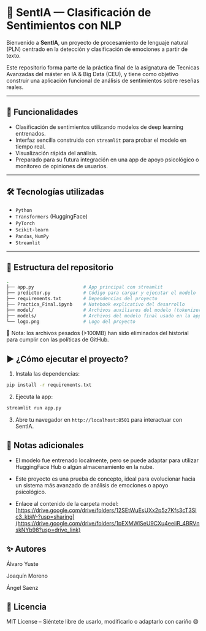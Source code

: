 # 🧠 SentIA — Clasificación de Sentimientos con NLP

Bienvenido a **SentIA**, un proyecto de procesamiento de lenguaje natural (PLN) centrado en la detección y clasificación de emociones a partir de texto.

Este repositorio forma parte de la práctica final de la asignatura de Tecnicas Avanzadas del máster en IA & Big Data (CEU), y tiene como objetivo construir una aplicación funcional de análisis de sentimientos sobre reseñas reales.

---

## 🚀 Funcionalidades

- Clasificación de sentimientos utilizando modelos de deep learning entrenados.
- Interfaz sencilla construida con `streamlit` para probar el modelo en tiempo real.
- Visualización rápida del análisis.
- Preparado para su futura integración en una app de apoyo psicológico o monitoreo de opiniones de usuarios.

---

## 🛠️ Tecnologías utilizadas

- `Python`
- `Transformers` (HuggingFace)
- `PyTorch`
- `Scikit-learn`
- `Pandas`, `NumPy`
- `Streamlit`

---

## 📂 Estructura del repositorio

```bash
.
├── app.py                  # App principal con streamlit
├── predictor.py            # Código para cargar y ejecutar el modelo
├── requirements.txt        # Dependencias del proyecto
├── Practica_Final.ipynb    # Notebook explicativo del desarrollo
├── model/                  # Archivos auxiliares del modelo (tokenizer, config, etc. para los modelos de prueba del notebook)
├── models/                 # Archivos del modelo final usado en la app (La carpeta hay que cumplimentarla con los archivos del link que se indica mas adelante)
└── logo.png                # Logo del proyecto
```
🧼 Nota: los archivos pesados (>100MB) han sido eliminados del historial para cumplir con las políticas de GitHub.

## ▶️ ¿Cómo ejecutar el proyecto?

1. Instala las dependencias:

```bash
pip install -r requirements.txt
```

2. Ejecuta la app:

```bash
streamlit run app.py
```

3. Abre tu navegador en `http://localhost:8501` para interactuar con SentIA.

## 📌 Notas adicionales

- El modelo fue entrenado localmente, pero se puede adaptar para utilizar HuggingFace Hub o algún almacenamiento en la nube.

- Este proyecto es una prueba de concepto, ideal para evolucionar hacia un sistema más avanzado de análisis de emociones o apoyo psicológico.

- Enlace al contenido de la carpeta model:
  [https://drive.google.com/drive/folders/12SEtWuEsUXx2p5z7Kfs3cT3SIc3_kbW-?usp=sharing](https://drive.google.com/drive/folders/1pEXMWlSeU9CXu4eeiiR_4BRVnskNYb98?usp=drive_link)
  
  

## ✨ Autores

Álvaro Yuste

Joaquín Moreno

Ángel Saenz

## 📄 Licencia
MIT License – Siéntete libre de usarlo, modificarlo o adaptarlo con cariño 😄
